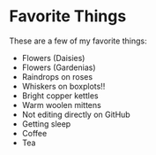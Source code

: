 # Favorite Things

These are a few of my favorite things:

- Flowers (Daisies)
- Flowers (Gardenias)
- Raindrops on roses
- Whiskers on boxplots!!
- Bright copper kettles
- Warm woolen mittens
- Not editing directly on GitHub
- Getting sleep
- Coffee
- Tea
